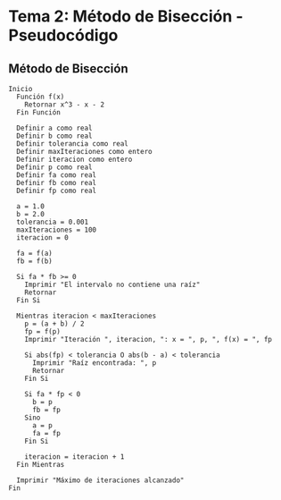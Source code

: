 # Tema 2: Método de Bisección - Pseudocódigo
## Método de Bisección
    Inicio
      Función f(x)
        Retornar x^3 - x - 2
      Fin Función
    
      Definir a como real
      Definir b como real
      Definir tolerancia como real
      Definir maxIteraciones como entero
      Definir iteracion como entero
      Definir p como real
      Definir fa como real
      Definir fb como real
      Definir fp como real
    
      a = 1.0
      b = 2.0
      tolerancia = 0.001
      maxIteraciones = 100
      iteracion = 0
    
      fa = f(a)
      fb = f(b)
    
      Si fa * fb >= 0
        Imprimir "El intervalo no contiene una raíz"
        Retornar
      Fin Si
    
      Mientras iteracion < maxIteraciones
        p = (a + b) / 2
        fp = f(p)
        Imprimir "Iteración ", iteracion, ": x = ", p, ", f(x) = ", fp
    
        Si abs(fp) < tolerancia O abs(b - a) < tolerancia
          Imprimir "Raíz encontrada: ", p
          Retornar
        Fin Si
    
        Si fa * fp < 0
          b = p
          fb = fp
        Sino
          a = p
          fa = fp
        Fin Si
    
        iteracion = iteracion + 1
      Fin Mientras
    
      Imprimir "Máximo de iteraciones alcanzado"
    Fin
